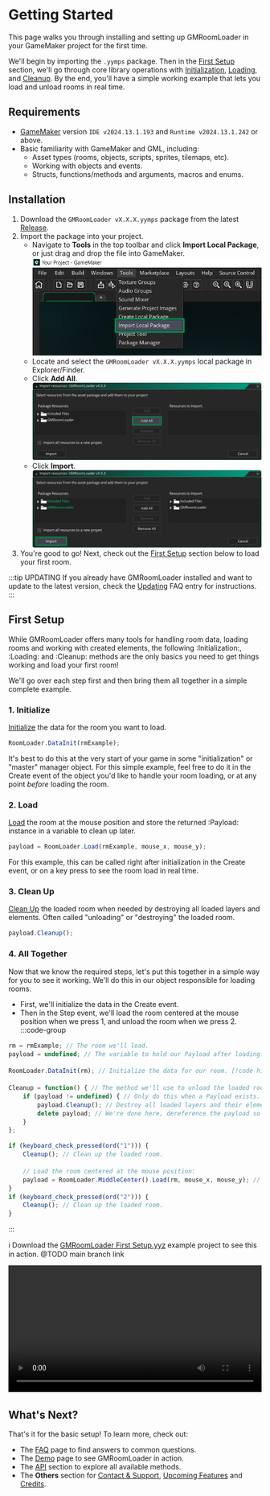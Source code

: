 # Getting Started

This page walks you through installing and setting up GMRoomLoader in your GameMaker project for the first time.

We'll begin by importing the `.yymps` package. Then in the [First Setup](#first-setup) section, we'll go through core library operations with [Initialization](#_1-initialize), [Loading](#_2-load), and [Cleanup](#_3-clean-up). By the end, you'll have a simple working example that lets you load and unload rooms in real time.

## Requirements

* [GameMaker](https://gamemaker.io/en/download) version `IDE v2024.13.1.193` and `Runtime v2024.13.1.242` or above.
* Basic familiarity with GameMaker and GML, including:
    * Asset types (rooms, objects, scripts, sprites, tilemaps, etc).
    * Working with objects and events.
    * Structs, functions/methods and arguments, macros and enums.

## Installation
1. Download the `GMRoomLoader vX.X.X.yymps` package from the latest [Release](https://github.com/glebtsereteli/GMRoomLoader/releases/v2.0.0).
2. Import the package into your project.
    * Navigate to __Tools__ in the top toolbar and click __Import Local Package__, or just drag and drop the file into GameMaker.
    ![alt text](import01.png)
    * Locate and select the `GMRoomLoader vX.X.X.yymps` local package in Explorer/Finder.
    * Click __Add All__.
    ![alt text](import02.png)
    * Click __Import__.
    ![alt text](import03.png)
3. You're good to go! Next, check out the [First Setup](#first-setup) section below to load your first room.

:::tip UPDATING
If you already have GMRoomLoader installed and want to update to the latest version, check the [Updating](/pages/home/faq/#updating) FAQ entry for instructions.
:::
## First Setup
While GMRoomLoader offers many tools for handling room data, loading rooms and working with created elements, the following :Initialization:, :Loading: and :Cleanup: methods are the only basics you need to get things working and load your first room!

We'll go over each step first and then bring them all together in a simple complete example.

### 1. Initialize
[Initialize](/pages/api/roomLoader/data/#initialization) the data for the room you want to load.
```js
RoomLoader.DataInit(rmExample);
```
It's best to do this at the very start of your game in some "initialization" or "master" manager object. For this simple example, feel free to do it in the Create event of the object you'd like to handle your room loading, or at any point *before* loading the room.

### 2. Load
[Load](/pages/api/roomLoader/loading/#load) the room at the mouse position and store the returned :Payload: instance in a variable to clean up later.
```js
payload = RoomLoader.Load(rmExample, mouse_x, mouse_y);
```
For this example, this can be called right after initialization in the Create event, or on a key press to see the room load in real time.

### 3. Clean Up
[Clean Up](/pages/api/payload/cleanup) the loaded room when needed by destroying all loaded layers and elements. Often called "unloading" or "destroying" the loaded room.
```js
payload.Cleanup();
```

### 4. All Together
Now that we know the required steps, let's put this together in a simple way for you to see it working. We'll do this in our object responsible for loading rooms.

* First, we'll initialize the data in the Create event.
* Then in the Step event, we'll load the room centered at the mouse position when we press 1, and unload the room when we press 2.
:::code-group
```js [Create Event]
rm = rmExample; // The room we'll load.
payload = undefined; // The variable to hold our Payload after loading.

RoomLoader.DataInit(rm); // Initialize the data for our room. [!code highlight]

Cleanup = function() { // The method we'll use to unload the loaded room.
    if (payload != undefined) { // Only do this when a Payload exists.
        payload.Cleanup(); // Destroy all loaded layers and their elements. [!code highlight]
        delete payload; // We're done here, dereference the payload so it can be picked up by the Garbage Collector.
    }
};
```
```js [Step Event]
if (keyboard_check_pressed(ord("1"))) {
    Cleanup(); // Clean up the loaded room.

    // Load the room centered at the mouse position: 
    payload = RoomLoader.MiddleCenter().Load(rm, mouse_x, mouse_y); // [!code highlight]
}
if (keyboard_check_pressed(ord("2"))) {
    Cleanup(); // Clean up the loaded room.
}
```
:::

ℹ️ Download the [GMRoomLoader First Setup.yyz](https://github.com/glebtsereteli/GMRoomLoader/raw/v2/docs/public/GMRoomLoader%20First%20Setup.yyz) example project to see this in action. @TODO main branch link 

<div style="width: 100%; max-width: 100%;">
  <video style="width: 100%; height: auto;" controls>
    <source src="/pages/home/gettingStarted/firstSetup.mp4" type="video/mp4">
    Your browser does not support the video tag.
  </video>
</div>

## What's Next?
That's it for the basic setup! To learn more, check out:
* The [FAQ](/pages/home/faq) page to find answers to common questions.
* The [Demo](/pages/home/demo) page to see GMRoomLoader in action.
* The [API](/pages/api/overview) section to explore all available methods.
* The __Others__ section for [Contact & Support](/pages/others/contactSupport), [Upcoming Features](/pages/others/upcomingFeatures) and [Credits](/pages/others/credits).
